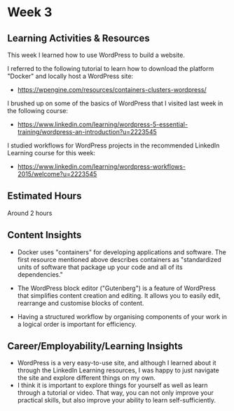# Week 3

## Learning Activities & Resources
This week I learned how to use WordPress to build a website.

I referred to the following tutorial to learn how to download the platform "Docker" and locally host a WordPress site:
- https://wpengine.com/resources/containers-clusters-wordpress/

I brushed up on some of the basics of WordPress that I visited last week in the following course:
- https://www.linkedin.com/learning/wordpress-5-essential-training/wordpress-an-introduction?u=2223545

I studied workflows for WordPress projects in the recommended LinkedIn Learning course for this week:
- https://www.linkedin.com/learning/wordpress-workflows-2015/welcome?u=2223545 

## Estimated Hours
Around 2 hours

## Content Insights
- Docker uses "containers" for developing applications and software. The first resource mentioned above describes containers as "standardized units of software that package up your code and all of its dependencies."

- The WordPress block editor ("Gutenberg") is a feature of WordPress that simplifies content creation and editing. It allows you to easily edit, rearrange and customise blocks of content.

- Having a structured workflow by organising components of your work in a logical order is important for efficiency.

## Career/Employability/Learning Insights
- WordPress is a very easy-to-use site, and although I learned about it through the LinkedIn Learning resources, I was happy to just navigate the site and explore different things on my own.
- I think it is important to explore things for yourself as well as learn through a tutorial or video. That way, you can not only improve your practical skills, but also improve your ability to learn self-sufficiently.